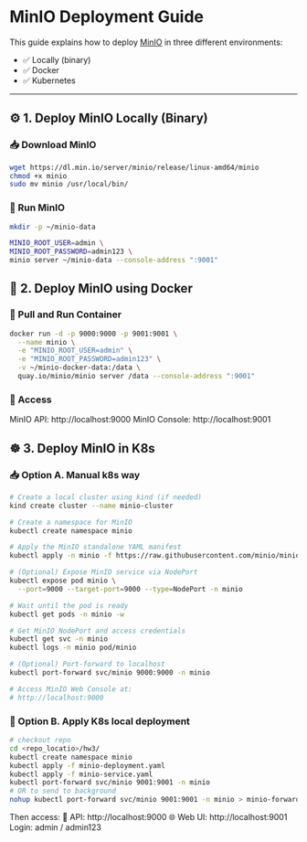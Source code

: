 # MinIO Deployment Guide

This guide explains how to deploy [MinIO](https://min.io/) in three different environments:
- ✅ Locally (binary)
- ✅ Docker
- ✅ Kubernetes

---

## ⚙️  1. Deploy MinIO Locally (Binary)
### 📥 Download MinIO
```bash
wget https://dl.min.io/server/minio/release/linux-amd64/minio
chmod +x minio
sudo mv minio /usr/local/bin/
```
### 🚀 Run MinIO 
```bash
mkdir -p ~/minio-data

MINIO_ROOT_USER=admin \
MINIO_ROOT_PASSWORD=admin123 \
minio server ~/minio-data --console-address ":9001"
```

## 🐳 2. Deploy MinIO using Docker
### 🐋 Pull and Run Container
```bash
docker run -d -p 9000:9000 -p 9001:9001 \
  --name minio \
  -e "MINIO_ROOT_USER=admin" \
  -e "MINIO_ROOT_PASSWORD=admin123" \
  -v ~/minio-docker-data:/data \
  quay.io/minio/minio server /data --console-address ":9001"
```
### 🔗 Access
MinIO API: http://localhost:9000
MinIO Console: http://localhost:9001

## ☸️  3. Deploy MinIO in K8s
### 📥 Option A. Manual k8s way
```bash
# Create a local cluster using kind (if needed)
kind create cluster --name minio-cluster

# Create a namespace for MinIO
kubectl create namespace minio

# Apply the MinIO standalone YAML manifest
kubectl apply -n minio -f https://raw.githubusercontent.com/minio/minio/master/docs/orchestration/kubernetes/minio-standalone.yaml

# (Optional) Expose MinIO service via NodePort
kubectl expose pod minio \
  --port=9000 --target-port=9000 --type=NodePort -n minio

# Wait until the pod is ready
kubectl get pods -n minio -w

# Get MinIO NodePort and access credentials
kubectl get svc -n minio
kubectl logs -n minio pod/minio

# (Optional) Port-forward to localhost
kubectl port-forward svc/minio 9000:9000 -n minio

# Access MinIO Web Console at:
# http://localhost:9000
```
### 🧪 Option B. Apply K8s local deployment
```bash
# checkout repo
cd <repo_locatio>/hw3/
kubectl create namespace minio
kubectl apply -f minio-deployment.yaml
kubectl apply -f minio-service.yaml
kubectl port-forward svc/minio 9001:9001 -n minio
# OR to send to background 
nohup kubectl port-forward svc/minio 9001:9001 -n minio > minio-forward.log 2>&1 &
``` 
Then access:
 🔐 API: http://localhost:9000
 🌐 Web UI: http://localhost:9001
Login: admin / admin123
